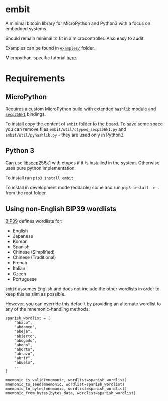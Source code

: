 # embit

A minimal bitcoin library for MicroPython and Python3 with a focus on embedded systems.

Should remain minimal to fit in a microcontroller. Also easy to audit.

Examples can be found in [`examples/`](./examples) folder.

Micropython-specific tutorial [here](https://github.com/diybitcoinhardware/f469-disco/tree/master/docs/tutorial).

# Requirements

## MicroPython

Requires a custom MicroPython build with extended [`hashlib`](https://github.com/diybitcoinhardware/f469-disco/tree/master/usermods/uhashlib) module and [`secp256k1`](https://github.com/diybitcoinhardware/secp256k1-embedded) bindings.

To install copy the content of `embit` folder to the board. To save some space you can remove files `embit/util/ctypes_secp256k1.py` and `embit/util/pyhashlib.py` - they are used only in Python3.

## Python 3

Can use [libsecp256k1](https://github.com/bitcoin-core/secp256k1) with ctypes if it is installed in the system. Otherwise uses pure python implementation.

To install run `pip3 install embit`.

To install in development mode (editable) clone and run `pip3 install -e .` from the root folder.


## Using non-English BIP39 wordlists
[BIP39](https://github.com/bitcoin/bips/blob/master/bip-0039/bip-0039-wordlists.md) defines wordlists for:
* English
* Japanese
* Korean
* Spanish
* Chinese (Simplified)
* Chinese (Traditional)
* French
* Italian
* Czech
* Portuguese

`embit` assumes English and does not include the other wordlists in order to keep this as slim as possible.

However, you can override this default by providing an alternate wordlist to any of the mnemonic-handling methods:
```
spanish_wordlist = [
    "ábaco",
    "abdomen",
    "abeja",
    "abierto",
    "abogado",
    "abono",
    "aborto",
    "abrazo",
    "abrir",
    "abuelo",
    ...
]

mnemonic_is_valid(mnemonic, wordlist=spanish_wordlist)
mnemonic_to_seed(mnemonic, wordlist=spanish_wordlist)
mnemonic_to_bytes(mnemonic, wordlist=spanish_wordlist)
mnemonic_from_bytes(bytes_data, wordlist=spanish_wordlist)
```
